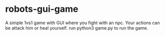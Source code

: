 # robots-gui-game
A simple 1vs1 game with GUI where you fight with an npc. Your actions can be attack him or heal yourself.
run python3 game.py to run the game.
